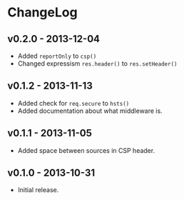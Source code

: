# ChangeLog

## v0.2.0 - 2013-12-04

- Added `reportOnly` to `csp()`
- Changed expressism `res.header()` to `res.setHeader()`

## v0.1.2 - 2013-11-13

- Added check for `req.secure` to `hsts()`
- Added documentation about what middleware is.

## v0.1.1 - 2013-11-05

- Added space between sources in CSP header.

## v0.1.0 - 2013-10-31

- Initial release.

